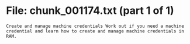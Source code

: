 ﻿# File: chunk_001174.txt (part 1 of 1)
```
Create and manage machine credentials Work out if you need a machine credential and learn how to create and manage machine credentials in RAM.
```

